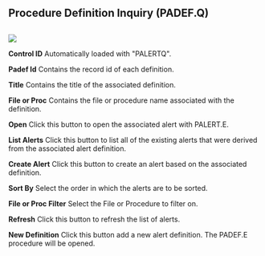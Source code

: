 ##  Procedure Definition Inquiry (PADEF.Q)

<PageHeader />

##

![](images/PADEF-Q-1.jpg)

**Control ID** Automatically loaded with "PALERTQ".  
  
**Padef Id** Contains the record id of each definition.  
  
**Title** Contains the title of the associated definition.  
  
**File or Proc** Contains the file or procedure name associated with the
definition.  
  
**Open** Click this button to open the associated alert with PALERT.E.  
  
**List Alerts** Click this button to list all of the existing alerts that were
derived from the associated alert definition.  
  
**Create Alert** Click this button to create an alert based on the associated
definition.  
  
**Sort By** Select the order in which the alerts are to be sorted.  
  
**File or Proc Filter** Select the File or Procedure to filter on.  
  
**Refresh** Click this button to refresh the list of alerts.  
  
**New Definition** Click this button add a new alert definition. The PADEF.E
procedure will be opened.  
  
  
<badge text= "Version 8.10.57" vertical="middle" />

<PageFooter />